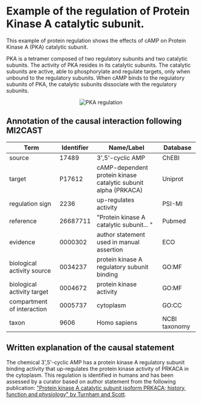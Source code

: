#  Example of the regulation of Protein Kinase A catalytic subunit.

This example of protein regulation shows the effects of cAMP on Protein Kinase A (PKA) catalytic subunit.

PKA is a tetramer composed of two regulatory subunits and two catalytic subunits. The activity of PKA resides in its catalytic subunits. The catalytic subunits are active, able to phosphorylate and regulate targets, only when unbound to the regulatory subunits. When cAMP binds to the regulatory subunits of PKA, the catalytic subunits dissociate with the regulatory subunits.  



<p align="center">
  <img src="https://github.com/vtoure/MI2CAST/blob/master/images/pka.svg" alt="PKA regulation"/>
</p>


## Annotation of the causal interaction following MI2CAST

| Term                         | Identifier | Name/Label                                            | Database                          |
|------------------------------|------------|-------------------------------------------------------|-----------------------------------|
| source                       | 17489      | 3',5'-cyclic AMP                                      | ChEBI                             |
| target                       | P17612     | cAMP-dependent protein kinase catalytic subunit alpha (PRKACA) | Uniprot                  |
| regulation sign              | 2236       | up-regulates activity                                 | PSI-MI                            |
| reference                    | 26687711   | "Protein kinase A catalytic subunit... "              | Pubmed                            |
| evidence                     | 0000302    | author statement used in manual assertion             | ECO                               |
| biological activity source   | 0034237    | protein kinase A regulatory subunit binding           | GO:MF                             |
| biological activity target   | 0004672    | protein kinase activity                               | GO:MF                             |
| compartment of interaction   | 0005737    | cytoplasm                                             | GO:CC                             |
| taxon                        | 9606       | Homo sapiens                                          | NCBI taxonomy                     |


## Written explanation of the causal statement
The chemical 3',5'-cyclic AMP has a protein kinase A regulatory subunit binding activity that up-regulates the protein kinase activity of PRKACA in the cytoplasm. This regulation is identified in humans and has been assessed by a curator based on author statement from the following publication: ["Protein kinase A catalytic subunit isoform PRKACA; history, function and physiology" by Turnham and Scott](https://dx.doi.org/10.1016%2Fj.gene.2015.11.052).
